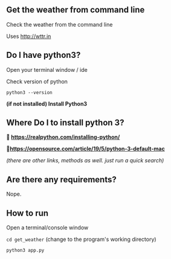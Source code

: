 ## Get the weather from command line

Check the weather from the command line

Uses http://wttr.in

## Do I have python3?

Open your terminal window / ide

Check version of python

`python3 --version`

**(if not installed) Install Python3**

## Where Do I to install python 3?

**🔗 https://realpython.com/installing-python/**

**🔗https://opensource.com/article/19/5/python-3-default-mac**

*(there are other links, methods as well. just run a quick search)*

## Are there any requirements?

Nope.

## How to run

Open a terminal/console window 

`cd get_weather` (change to the program's working directory)

`python3 app.py`

